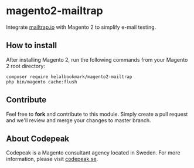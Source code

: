 # magento2-mailtrap

Integrate [mailtrap.io](https://mailtrap.io) with Magento 2 to simplify e-mail testing.

## How to install

After installing Magento 2, run the following commands from your Magento 2 root directory:

```
composer require helalbookmark/magento2-mailtrap
php bin/magento cache:flush
```

## Contribute

Feel free to **fork** and contribute to this module. Simply create a pull request and we'll review and merge your changes to master branch.

## About Codepeak

Codepeak is a Magento consultant agency located in Sweden. For more information, please visit [codepeak.se](https://codepeak.se).
